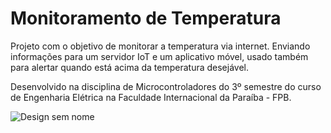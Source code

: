 # Monitoramento de Temperatura

Projeto com o objetivo de monitorar a temperatura via internet. Enviando informações para um servidor IoT e um aplicativo móvel, usado também para alertar quando está acima da temperatura desejável.

Desenvolvido na disciplina de Microcontroladores do  3º semestre do curso de Engenharia Elétrica na Faculdade Internacional da Paraíba - FPB.

![Design sem nome](https://user-images.githubusercontent.com/83458311/124338655-88f4b480-db7f-11eb-9999-231c351253da.png)




